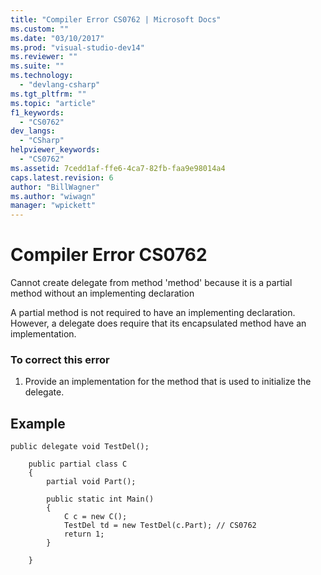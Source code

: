 ```yaml
---
title: "Compiler Error CS0762 | Microsoft Docs"
ms.custom: ""
ms.date: "03/10/2017"
ms.prod: "visual-studio-dev14"
ms.reviewer: ""
ms.suite: ""
ms.technology: 
  - "devlang-csharp"
ms.tgt_pltfrm: ""
ms.topic: "article"
f1_keywords: 
  - "CS0762"
dev_langs: 
  - "CSharp"
helpviewer_keywords: 
  - "CS0762"
ms.assetid: 7cedd1af-ffe6-4ca7-82fb-faa9e98014a4
caps.latest.revision: 6
author: "BillWagner"
ms.author: "wiwagn"
manager: "wpickett"
---
```

# Compiler Error CS0762
Cannot create delegate from method 'method' because it is a partial method without an implementing declaration  
  
 A partial method is not required to have an implementing declaration. However, a delegate does require that its encapsulated method have an implementation.  
  
### To correct this error  
  
1.  Provide an implementation for the method that is used to initialize the delegate.  
  
## Example  
  
```  
public delegate void TestDel();  
  
    public partial class C  
    {  
        partial void Part();  
  
        public static int Main()  
        {  
            C c = new C();  
            TestDel td = new TestDel(c.Part); // CS0762  
            return 1;  
        }  
  
    }  
```
